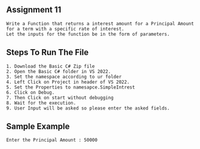 ## Assignment 11
    Write a Function that returns a interest amount for a Principal Amount for a term with a specific rate of interest.
    Let the inputs for the function be in the form of parameters.
    
## Steps To Run The File
    1. Download the Basic C# Zip file
    2. Open the Basic C# folder in VS 2022.
    3. Set the namespace according to ur folder
    4. Left Click on Project in header of VS 2022.
    5. Set the Properties to namesapce.SimpleIntrest
    6. Click on Debug.
    7. Then Click on start without debugging
    8. Wait for the execution.
    9. User Input will be asked so please enter the asked fields.
 
## Sample Example 
    Enter the Principal Amount : 50000
